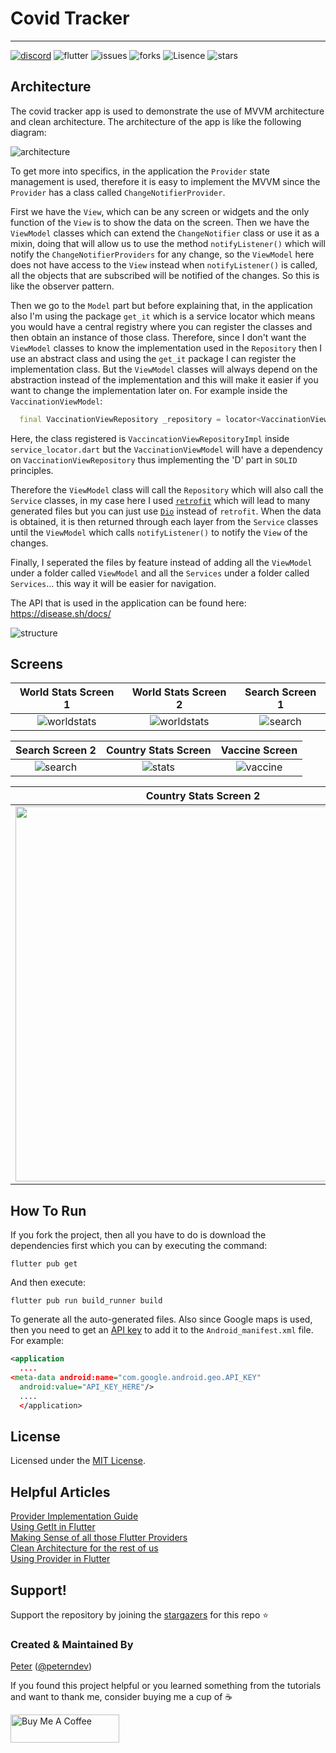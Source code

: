 # Covid Tracker
--------

[![discord](https://img.shields.io/badge/Discord-7289DA?style=for-the-badge&logo=discord&logoColor=white)](https://discord.gg/3t3steGXqN) ![flutter](https://img.shields.io/badge/Flutter-02569B?style=for-the-badge&logo=flutter&logoColor=white)
![issues](https://img.shields.io/github/issues/PeterHdd/covid_tracker?style=for-the-badge)
![forks](https://img.shields.io/github/forks/PeterHdd/covid_tracker?style=for-the-badge)
![Lisence](https://img.shields.io/github/license/PeterHdd/covid_tracker?style=for-the-badge)
![stars](https://img.shields.io/github/stars/PeterHdd/covid_tracker?style=for-the-badge)


## Architecture

The covid tracker app is used to demonstrate the use of MVVM architecture and clean architecture. The architecture of the app is like the following diagram:

![architecture](images/architecture.png)

To get more into specifics, in the application the `Provider` state management is used, therefore it is easy to implement the MVVM since the `Provider` has a class called `ChangeNotifierProvider`.

First we have the `View`, which can be any screen or widgets and the only function of the `View` is to show the data on the screen. Then we have the `ViewModel` classes which can extend the `ChangeNotifier` class or use it as a mixin, doing that will allow us to use the method `notifyListener()` which will notify the `ChangeNotifierProviders` for any change, so the `ViewModel` here does not have access to the `View` instead when `notifyListener()` is called, all the objects that are subscribed will be notified of the changes. So this is like the observer pattern.

Then we go to the `Model` part but before explaining that, in the application also I'm using the package `get_it` which is a service locator which means you would have a central registry where you can register the classes and then obtain an instance of those class. Therefore, since I don't want the `ViewModel` classes to know the implementation used in the `Repository` then I use an abstract class and using the `get_it` package I can register the implementation class. But the `ViewModel` classes will always depend on the abstraction instead of the implementation and this will make it easier if you want to change the implementation later on. For example inside the `VaccinationViewModel`:

```dart
  final VaccinationViewRepository _repository = locator<VaccinationViewRepository>();
```

Here, the class registered is `VaccincationViewRepositoryImpl` inside `service_locator.dart` but the `VaccinationViewModel` will have a dependency on `VaccinationViewRepository` thus implementing the 'D' part in `SOLID` principles.

Therefore the `ViewModel` class will call the `Repository` which will also call the `Service` classes, in my case here I used [`retrofit`](https://pub.dev/packages/retrofit) which will lead to many generated files but you can just use [`Dio`](https://pub.dev/packages/dio) instead of `retrofit`. When the data is obtained, it is then returned through each layer from the `Service` classes until the `ViewModel` which calls `notifyListener()` to notify the `View` of the changes.

Finally, I seperated the files by feature instead of adding all the `ViewModel` under a folder called `ViewModel` and all the `Services` under a folder called `Services`... this way it will be easier for navigation.

The API that is used in the application can be found here: https://disease.sh/docs/

![structure](images/structure.png)


## Screens

World Stats Screen 1 | World Stats Screen 2 | Search Screen 1|
:------------:|:-----------:|:--------------:|
![worldstats](images/world-stats.png)|![worldstats](images/chart.png)|![search](images/search.png) |

| Search Screen 2 | Country Stats Screen | Vaccine Screen
:--------------:|:--------------:|:--------------:|
![search](images/search_country.png)|![stats](images/country_stats.png) | ![vaccine](images/map_vaccine.png)

Country Stats Screen 2|
:--------------:|
<img src="images/country_vaccine.png" width="600"> |


## How To Run

If you fork the project, then all you have to do is download the dependencies first which you can by executing the command:

```
flutter pub get
```

And then execute:

```
flutter pub run build_runner build
```
To generate all the auto-generated files. 
Also since Google maps is used, then you need to get an [API key](https://developers.google.com/maps/documentation/javascript/get-api-key) to add it to the `Android_manifest.xml` file. For example:

```xml
<application
  ....
<meta-data android:name="com.google.android.geo.API_KEY"
  android:value="API_KEY_HERE"/>
  ....
  </application>
```

## License

Licensed under the [MIT License](https://github.com/PeterHdd/covid_tracker/blob/master/LICENSE).

## Helpful Articles

[Provider Implementation Guide](https://www.filledstacks.com/post/flutter-architecture-my-provider-implementation-guide/) <br>
[Using GetIt in Flutter](https://petercoding.com/flutter/2021/07/21/using-get-it-in-flutter/) <br>
[Making Sense of all those Flutter Providers](https://medium.com/flutter-community/making-sense-all-of-those-flutter-providers-e842e18f45dd) <br>
[Clean Architecture for the rest of us](https://pusher.com/tutorials/clean-architecture-introduction/) <br>
[Using Provider in Flutter](https://petercoding.com/flutter/2021/07/11/using-provider-in-flutter/)

## Support!
Support the repository by joining the [stargazers](https://github.com/PeterHdd/covid_tracker/stargazers) for this repo ⭐

### Created & Maintained By

[Peter](https://github.com/peterhdd) ([@peterndev](https://www.twitter.com/peterndev))

If you found this project helpful or you learned something from the tutorials and want to thank me, consider buying me a cup of :coffee:

<a href="https://www.buymeacoffee.com/peterhaddad" target="_blank"><img src="https://cdn.buymeacoffee.com/buttons/v2/default-red.png" alt="Buy Me A Coffee" height= "45px" width="174px"></a>
